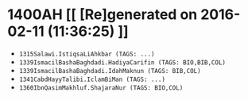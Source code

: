 # 1400AH [[ [Re]generated on 2016-02-11 (11:36:25) ]]

* `1315Salawi.IstiqsaLiAhkbar (TAGS: ...)`
* `1339IsmacilBashaBaghdadi.HadiyaCarifin (TAGS: BIO,BIB,COL)`
* `1339IsmacilBashaBaghdadi.IdahMaknun (TAGS: BIB,COL)`
* `1341CabdHayyTalibi.IclamBiMan (TAGS: ...)`
* `1360IbnQasimMakhluf.ShajaraNur (TAGS: BIO,COL)`
